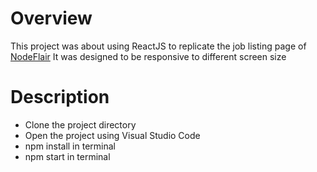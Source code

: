 # Overview

This project was about using ReactJS to replicate the job listing page of [NodeFlair](https://www.nodeflair.com/jobs)
It was designed to be responsive to different screen size

# Description

- Clone the project directory
- Open the project using Visual Studio Code
- npm install in terminal
- npm start in terminal
